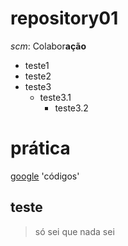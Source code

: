 # repository01

*scm*: Colabor**ação**

 - teste1
 - teste2
 - teste3
   - teste3.1
     - teste3.2
# prática
[google](google.com)
'códigos'
## teste
> só sei que nada sei
